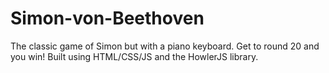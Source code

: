 # Simon-von-Beethoven
The classic game of Simon but with a piano keyboard. Get to round 20 and you win! Built using HTML/CSS/JS and the HowlerJS library.
